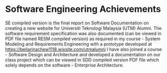 # Software Engineering Achievements
SE compiled version is the final report on Software Documentation on creating a new website for Universiti Teknologi Malaysia (UTM) Alumni. The software requirement specification was also documented (can be viewed in PDF file named RESM compiled version) as required in my course - System Modeling and Requirements Engineering with a prototype developed at https://bellarinachew1118.wixsite.com/utmalumni I have also joined a course - Software Design and Architecture and developed a documentation on our class project which can be viewed in SDD compiled version PDF file which solely depends on the software - Enterprise Architecture.
